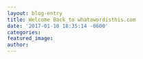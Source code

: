 ```yaml
---
layout: blog-entry
title: Welcome Back to whatawordisthis.com
date: '2017-01-10 18:35:14 -0600'
categories:
featured_image:
author:
---
```

